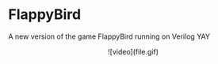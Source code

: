 # FlappyBird
A new version of the game FlappyBird running on Verilog
 YAY

<p align="center">
![video](file.gif)
</p>
